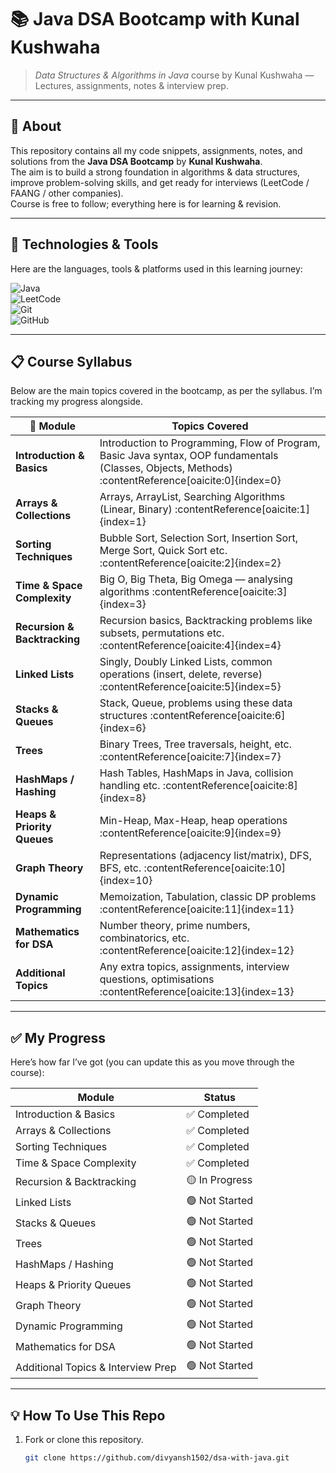 # 📚 Java DSA Bootcamp with Kunal Kushwaha

> *Data Structures & Algorithms in Java* course by Kunal Kushwaha — Lectures, assignments, notes & interview prep.

---

## 🚀 About

This repository contains all my code snippets, assignments, notes, and solutions from the **Java DSA Bootcamp** by **Kunal Kushwaha**.  
The aim is to build a strong foundation in algorithms & data structures, improve problem-solving skills, and get ready for interviews (LeetCode / FAANG / other companies).  
Course is free to follow; everything here is for learning & revision.

---

## 🧰 Technologies & Tools

Here are the languages, tools & platforms used in this learning journey:

![Java](https://img.shields.io/badge/Java-ED8B00?style=for-the-badge&logo=java&logoColor=white)  
![LeetCode](https://img.shields.io/badge/LeetCode-FFA116?style=for-the-badge&logo=leetcode&logoColor=white)  
![Git](https://img.shields.io/badge/Git-F05032?style=for-the-badge&logo=git&logoColor=white)  
![GitHub](https://img.shields.io/badge/GitHub-181717?style=for-the-badge&logo=github&logoColor=white)  

---

## 📋 Course Syllabus

Below are the main topics covered in the bootcamp, as per the syllabus. I’m tracking my progress alongside.

| 🔢 Module | Topics Covered |
|----------|------------------|
| **Introduction & Basics** | Introduction to Programming, Flow of Program, Basic Java syntax, OOP fundamentals (Classes, Objects, Methods) :contentReference[oaicite:0]{index=0} |
| **Arrays & Collections** | Arrays, ArrayList, Searching Algorithms (Linear, Binary) :contentReference[oaicite:1]{index=1} |
| **Sorting Techniques** | Bubble Sort, Selection Sort, Insertion Sort, Merge Sort, Quick Sort etc. :contentReference[oaicite:2]{index=2} |
| **Time & Space Complexity** | Big O, Big Theta, Big Omega — analysing algorithms :contentReference[oaicite:3]{index=3} |
| **Recursion & Backtracking** | Recursion basics, Backtracking problems like subsets, permutations etc. :contentReference[oaicite:4]{index=4} |
| **Linked Lists** | Singly, Doubly Linked Lists, common operations (insert, delete, reverse) :contentReference[oaicite:5]{index=5} |
| **Stacks & Queues** | Stack, Queue, problems using these data structures :contentReference[oaicite:6]{index=6} |
| **Trees** | Binary Trees, Tree traversals, height, etc. :contentReference[oaicite:7]{index=7} |
| **HashMaps / Hashing** | Hash Tables, HashMaps in Java, collision handling etc. :contentReference[oaicite:8]{index=8} |
| **Heaps & Priority Queues** | Min-Heap, Max-Heap, heap operations :contentReference[oaicite:9]{index=9} |
| **Graph Theory** | Representations (adjacency list/matrix), DFS, BFS, etc. :contentReference[oaicite:10]{index=10} |
| **Dynamic Programming** | Memoization, Tabulation, classic DP problems :contentReference[oaicite:11]{index=11} |
| **Mathematics for DSA** | Number theory, prime numbers, combinatorics, etc. :contentReference[oaicite:12]{index=12} |
| **Additional Topics** | Any extra topics, assignments, interview questions, optimisations :contentReference[oaicite:13]{index=13} |

---

## ✅ My Progress

Here’s how far I’ve got (you can update this as you move through the course):

| Module | Status |
|--------|--------|
| Introduction & Basics | ✅ Completed |
| Arrays & Collections | ✅ Completed |
| Sorting Techniques | ✅ Completed |
| Time & Space Complexity | ✅ Completed |
| Recursion & Backtracking | 🟡 In Progress |
| Linked Lists | 🟢 Not Started |
| Stacks & Queues | 🟢 Not Started |
| Trees | 🟢 Not Started |
| HashMaps / Hashing | 🟢 Not Started |
| Heaps & Priority Queues | 🟢 Not Started |
| Graph Theory | 🟢 Not Started |
| Dynamic Programming | 🟢 Not Started |
| Mathematics for DSA | 🟢 Not Started |
| Additional Topics & Interview Prep | 🟢 Not Started |

---

## 💡 How To Use This Repo

1. Fork or clone this repository.  
   ```bash
   git clone https://github.com/divyansh1502/dsa-with-java.git
